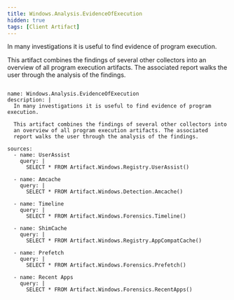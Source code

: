```yaml
---
title: Windows.Analysis.EvidenceOfExecution
hidden: true
tags: [Client Artifact]
---
```


In many investigations it is useful to find evidence of program execution.

This artifact combines the findings of several other collectors into
an overview of all program execution artifacts. The associated
report walks the user through the analysis of the findings.


<pre><code class="language-yaml">
name: Windows.Analysis.EvidenceOfExecution
description: |
  In many investigations it is useful to find evidence of program execution.

  This artifact combines the findings of several other collectors into
  an overview of all program execution artifacts. The associated
  report walks the user through the analysis of the findings.

sources:
  - name: UserAssist
    query: |
      SELECT * FROM Artifact.Windows.Registry.UserAssist()

  - name: Amcache
    query: |
      SELECT * FROM Artifact.Windows.Detection.Amcache()

  - name: Timeline
    query: |
      SELECT * FROM Artifact.Windows.Forensics.Timeline()

  - name: ShimCache
    query: |
      SELECT * FROM Artifact.Windows.Registry.AppCompatCache()

  - name: Prefetch
    query: |
      SELECT * FROM Artifact.Windows.Forensics.Prefetch()

  - name: Recent Apps
    query: |
      SELECT * FROM Artifact.Windows.Forensics.RecentApps()

</code></pre>

